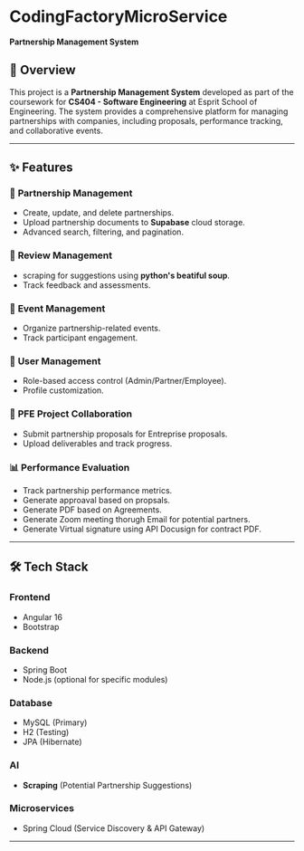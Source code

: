 # CodingFactoryMicroService

**Partnership Management System**  

## 📌 Overview  
This project is a **Partnership Management System** developed as part of the coursework for **CS404 - Software Engineering** at Esprit School of Engineering. The system provides a comprehensive platform for managing partnerships with companies, including proposals, performance tracking, and collaborative events.  

---

## ✨ Features  
### 🤝 **Partnership Management**  
- Create, update, and delete partnerships.  
- Upload partnership documents to **Supabase** cloud storage.  
- Advanced search, filtering, and pagination.  

### 📝 **Review Management**  
- scraping for suggestions using **python's beatiful soup**.  
- Track feedback and assessments.  

### 🎉 **Event Management**  
- Organize partnership-related events.  
- Track participant engagement.  

### 👥 **User Management**  
- Role-based access control (Admin/Partner/Employee).  
- Profile customization.  

### 📂 **PFE Project Collaboration**  
- Submit partnership proposals for Entreprise proposals.  
- Upload deliverables and track progress.  

### 📊 **Performance Evaluation**  
- Track partnership performance metrics.  
- Generate approaval based on propsals.  
- Generate PDF based on Agreements.  
- Generate Zoom meeting thorugh Email for potential partners.  
- Generate Virtual signature using API Docusign for contract PDF.  

---

## 🛠️ Tech Stack  
### **Frontend**  
- Angular 16  
- Bootstrap  

### **Backend**  
- Spring Boot  
- Node.js (optional for specific modules)  

### **Database**  
- MySQL (Primary)  
- H2 (Testing)  
- JPA (Hibernate)  

### **AI**  
- **Scraping** (Potential Partnership Suggestions)  

### **Microservices**  
- Spring Cloud (Service Discovery & API Gateway)  

---

